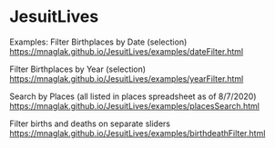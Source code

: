 # JesuitLives
 
 
Examples:
Filter Birthplaces by Date (selection)
https://mnaglak.github.io/JesuitLives/examples/dateFilter.html

Filter Birthplaces by Year (selection)
https://mnaglak.github.io/JesuitLives/examples/yearFilter.html

Search by Places (all listed in places spreadsheet as of 8/7/2020)
https://mnaglak.github.io/JesuitLives/examples/placesSearch.html



Filter births and deaths on separate sliders
https://mnaglak.github.io/JesuitLives/examples/birthdeathFilter.html
